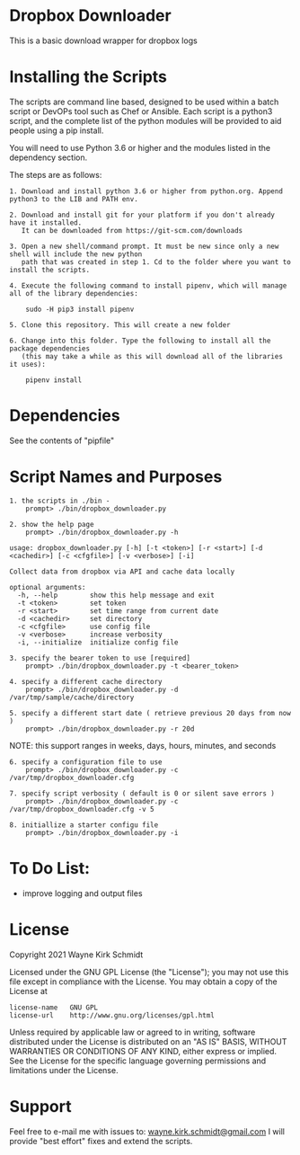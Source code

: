 Dropbox Downloader
==================

This is a basic download wrapper for dropbox logs

Installing the Scripts
=======================

The scripts are command line based, designed to be used within a batch script or DevOPs tool such as Chef or Ansible.
Each script is a python3 script, and the complete list of the python modules will be provided to aid people using a pip install.

You will need to use Python 3.6 or higher and the modules listed in the dependency section.  

The steps are as follows: 

    1. Download and install python 3.6 or higher from python.org. Append python3 to the LIB and PATH env.

    2. Download and install git for your platform if you don't already have it installed.
       It can be downloaded from https://git-scm.com/downloads
    
    3. Open a new shell/command prompt. It must be new since only a new shell will include the new python 
       path that was created in step 1. Cd to the folder where you want to install the scripts.
    
    4. Execute the following command to install pipenv, which will manage all of the library dependencies:
    
        sudo -H pip3 install pipenv 
 
    5. Clone this repository. This will create a new folder
    
    6. Change into this folder. Type the following to install all the package dependencies 
       (this may take a while as this will download all of the libraries it uses):

        pipenv install
        
Dependencies
============

See the contents of "pipfile"

Script Names and Purposes
=========================

    1. the scripts in ./bin - 
        prompt> ./bin/dropbox_downloader.py

    2. show the help page
        prompt> ./bin/dropbox_downloader.py -h

```
usage: dropbox_downloader.py [-h] [-t <token>] [-r <start>] [-d <cachedir>] [-c <cfgfile>] [-v <verbose>] [-i]

Collect data from dropbox via API and cache data locally

optional arguments:
  -h, --help        show this help message and exit
  -t <token>        set token
  -r <start>        set time range from current date
  -d <cachedir>     set directory
  -c <cfgfile>      use config file
  -v <verbose>      increase verbosity
  -i, --initialize  initialize config file
```

    3. specify the bearer token to use [required]
        prompt> ./bin/dropbox_downloader.py -t <bearer_token>

    4. specify a different cache directory
        prompt> ./bin/dropbox_downloader.py -d /var/tmp/sample/cache/directory

    5. specify a different start date ( retrieve previous 20 days from now )
        prompt> ./bin/dropbox_downloader.py -r 20d

NOTE: this support ranges in weeks, days, hours, minutes, and seconds

    6. specify a configuration file to use
        prompt> ./bin/dropbox_downloader.py -c /var/tmp/dropbox_downloader.cfg

    7. specify script verbosity ( default is 0 or silent save errors )
        prompt> ./bin/dropbox_downloader.py -c /var/tmp/dropbox_downloader.cfg -v 5

    8. initiallize a starter configu file
        prompt> ./bin/dropbox_downloader.py -i

To Do List:
===========

* improve logging and output files

License
=======

Copyright 2021 Wayne Kirk Schmidt

Licensed under the GNU GPL License (the "License");
you may not use this file except in compliance with the License.
You may obtain a copy of the License at

    license-name   GNU GPL
    license-url    http://www.gnu.org/licenses/gpl.html

Unless required by applicable law or agreed to in writing, software
distributed under the License is distributed on an "AS IS" BASIS,
WITHOUT WARRANTIES OR CONDITIONS OF ANY KIND, either express or implied.
See the License for the specific language governing permissions and
limitations under the License.

Support
=======

Feel free to e-mail me with issues to: wayne.kirk.schmidt@gmail.com
I will provide "best effort" fixes and extend the scripts.

